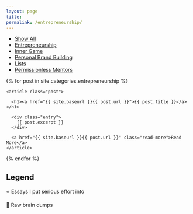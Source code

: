 ```yaml
---
layout: page
title: 
permalink: /entrepreneurship/
---
```


<div class="posts">



<div class="cat-nav">
  <ul>
    <li>
      <a  href="/essays">Show All</a>
    </li>
    <li>
    <a class="is-active" href="/entrepreneurship" >Entrepreneurship</a>
          </li>
    <li>
      <a href="/inner-game" class="btn-nav">Inner Game</a>
    </li>
    <li>
      <a href="/personal-brand-building" class="btn-nav">Personal Brand Building</a>
    </li>
        <li>
    <a href="/lists" class="btn-nav">Lists</a>
          </li>
    <li>
      <a href="/profiles" class="btn-nav">Permissionless Mentors</a>
    </li>
  </ul>
</div>

  

  {% for post in site.categories.entrepreneurship %}
  <!-- {% unless post.categories contains "notes" or post.categories contains "lists"%} -->
    <article class="post">

      <h1><a href="{{ site.baseurl }}{{ post.url }}">{{ post.title }}</a></h1>

      <div class="entry">
        {{ post.excerpt }}
      </div>

      <a href="{{ site.baseurl }}{{ post.url }}" class="read-more">Read More</a>
    </article>
  <!-- {% endunless %} -->
  {% endfor %}

  <article class="post">
  <h1>Legend</h1>
    <p>⭐️ Essays I put serious effort into</p>
    <p>🧠 Raw brain dumps</p>
  </article>
</div>